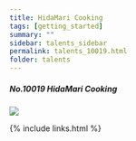 ```yaml
---
title: HidaMari Cooking 
tags: [getting_started]
summary: ""
sidebar: talents_sidebar
permalink: talents_10019.html
folder: talents
---
```



##### No.10019 HidaMari Cooking 

![](https://yt3.ggpht.com/ytc/AKedOLQGiBgumvNO9EBcQPHq4Fzrt8n4wUBlyvtgYiy6=s176-c-k-c0x00ffffff-no-rj)





{% include links.html %}
